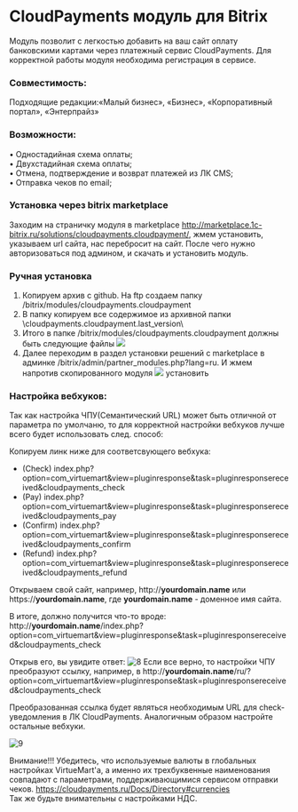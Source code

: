 # CloudPayments модуль для Bitrix
Модуль позволит с легкостью добавить на ваш сайт оплату банковскими картами через платежный сервис CloudPayments. 
Для корректной работы модуля необходима регистрация в сервисе.

### Совместимость:
Подходящие редакции:«Малый бизнес», «Бизнес», «Корпоративный портал», «Энтерпрайз»

### Возможности:  
• Одностадийная схема оплаты;  
• Двухстадийная схема оплаты;  
• Отмена, подтверждение и возврат платежей из ЛК CMS;    
• Отправка чеков по email;



### Установка через bitrix marketplace

Заходим на страничку модуля в marketplace http://marketplace.1c-bitrix.ru/solutions/cloudpayments.cloudpayment/, жмем установить, указываем url сайта, нас перебросит на сайт. После чего нужно авторизоваться под админом, и скачать и установить модуль.

### Ручная установка

1.	Копируем архив с github. На ftp создаем папку /bitrix/modules/cloudpayments.cloudpayment
2.	В папку копируем все содержимое из архивной папки \cloudpayments.cloudpayment\.last_version\ 
3.	Итого в папке /bitrix/modules/cloudpayments.cloudpayment должны быть следующие файлы 
![]({{site.baseurl}}/images/img1.png)
4.	Далее переходим в раздел установки решений c marketplace в админке /bitrix/admin/partner_modules.php?lang=ru. И жмем напротив скопированного модуля ![]({{site.baseurl}}/https://yadi.sk/i/S1Gm9jkE3Rb6Wf) установить


### Настройка вебхуков:

Так как  настройка ЧПУ(Семантический URL) может быть отличной от параметра по умолчаню,
 то для корректной настройки вебхуков лучше всего будет использовать след. способ:

Копируем линк ниже для соответсвующего вебхука:

* (Check) 		index.php?option=com_virtuemart&view=pluginresponse&task=pluginresponsereceived&cloudpayments_check
* (Pay) 		index.php?option=com_virtuemart&view=pluginresponse&task=pluginresponsereceived&cloudpayments_pay
* (Confirm)		index.php?option=com_virtuemart&view=pluginresponse&task=pluginresponsereceived&cloudpayments_confirm
* (Refund)		index.php?option=com_virtuemart&view=pluginresponse&task=pluginresponsereceived&cloudpayments_refund

Открываем свой сайт, например,  http://**yourdomain.name** или https://**yourdomain.name**, где **yourdomain.name** - доменное имя сайта.

В итоге, должно получится что-то вроде:
http://**yourdomain.name**/index.php?option=com_virtuemart&view=pluginresponse&task=pluginresponsereceived&cloudpayments_check

Открыв его, вы увидите ответ:
![8](https://github.com/cloudpayments/CMS-Joomla-VirtueMart-CP/blob/master/Images/8.PNG)
Если все верно, то настройки ЧПУ преобразуют ссылку,
например, в http://**yourdomain.name**/ru/?option=com_virtuemart&view=pluginresponse&task=pluginresponsereceived&cloudpayments_check

Преобразованная ссылка  будет являться необходимым URL для check-уведомления в ЛК CloudPayments.
Аналогичным образом настройте остальные вебхуки.

![9](https://github.com/cloudpayments/CMS-Joomla-VirtueMart-CP/blob/master/Images/9.PNG)


Внимание!!! Убедитесь, что используемые валюты в глобальных настройках VirtueMart'а,
 а именно их трехбуквенные наименования совпадают с  параметрами, поддерживающимися сервисом отправки чеков.
https://cloudpayments.ru/Docs/Directory#currencies  
Так же будьте внимательны с настройками НДС.
